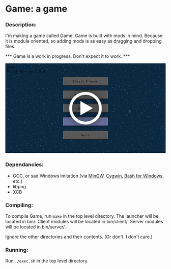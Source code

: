 # Game: a game

### Description:

I'm making a game called Game.
Game is built with mods in mind.
Because it is module oriented, so adding mods is as easy as dragging and dropping files.

*** Game is a work in progress. Don't expect it to work. ***

![thumbnail.png](https://github.com/thebenperson/game/blob/doc/res/thumbnail.png)

### Dependancies:

- GCC, or sad Windows imitation (via [MinGW](http://mingw.org/), [Cygwin](https://cygwin.com/), [Bash for Windows](https://msdn.microsoft.com/en-us/commandline/wsl/about), etc.)
- libpng
- XCB

### Compiling:

To compile Game, run `make` in the top level directory.
The launcher will be located in bin/.
Client modules will be located in bin/client/.
Server modules will be located in bin/server/.

Ignore the other directories and their contents. (Or don't. I don't care.)

### Running:

Run `./exec.sh` in the top level directory.
